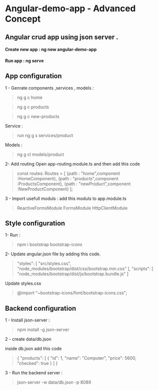 # Angular-demo-app - Advanced Concept

## Angular crud app using json server .

#### Create new app : ng new angular-demo-app
#### Run app : ng serve

## App configuration 
1 - Genrate components ,services , models :
>ng g c home


>ng g c products


>ng g c new-products

Service : 
> run ng g s services/product 

Models :
> ng g cl  models/product

2- Add routing 
Open app-routing.module.ts and then add this code 
>const routes: Routes = [
  {path : "home",component :HomeComponent},
  {path : "products",component :ProductsComponent},
  {path : "newProduct",component :NewProductComponent}
];

3 - Import usefull moduls :
add this moduls to app.module.ts
>ReactiveFormsModule 
FormsModule 
HttpClientModule 


## Style configuration 
1-  Run : 
> npm i bootstrap bootstrap-icons 

2-  Update angular.json file by adding this code.

> "styles": [
  "src/styles.css",
  "node_modules/bootstrap/dist/css/bootstrap.min.css"
],
"scripts": [
  "node_modules/bootstrap/dist/js/bootstrap.bundle.js"
]

Update styles.css 
>@import "~bootstrap-icons/font/bootstrap-icons.css";

## Backend configuration 
1 - Install json-server  :
> npm install -g json-server

2 - create data/db.json 

inside db.json add this code 

> {
  "products": [
    {
      "id": 1,
      "name": "Computer",
      "price": 5600,
      "checked": true
    }
  ]
}

3 - Run the backend server  : 
> json-server -w data/db.json -p 8089
